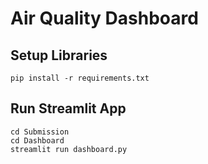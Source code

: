 # **Air Quality Dashboard**

## Setup Libraries
```
pip install -r requirements.txt
```
## Run Streamlit App
```
cd Submission
cd Dashboard
streamlit run dashboard.py
```